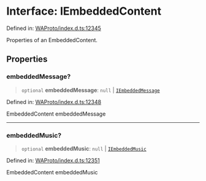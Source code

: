 # Interface: IEmbeddedContent

Defined in: [WAProto/index.d.ts:12345](https://github.com/Fokusdotid/Baileys/blob/a954da2ee3c892812cf9528a5a214092693c872f/WAProto/index.d.ts#L12345)

Properties of an EmbeddedContent.

## Properties

### embeddedMessage?

> `optional` **embeddedMessage**: `null` \| [`IEmbeddedMessage`](IEmbeddedMessage.md)

Defined in: [WAProto/index.d.ts:12348](https://github.com/Fokusdotid/Baileys/blob/a954da2ee3c892812cf9528a5a214092693c872f/WAProto/index.d.ts#L12348)

EmbeddedContent embeddedMessage

***

### embeddedMusic?

> `optional` **embeddedMusic**: `null` \| [`IEmbeddedMusic`](IEmbeddedMusic.md)

Defined in: [WAProto/index.d.ts:12351](https://github.com/Fokusdotid/Baileys/blob/a954da2ee3c892812cf9528a5a214092693c872f/WAProto/index.d.ts#L12351)

EmbeddedContent embeddedMusic
